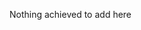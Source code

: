 Nothing achieved to add here

<!---
RihamRamzi/RihamRamzi is a ✨ special ✨ repository because its `README.md` (this file) appears on your GitHub profile.
You can click the Preview link to take a look at your changes.
--->
